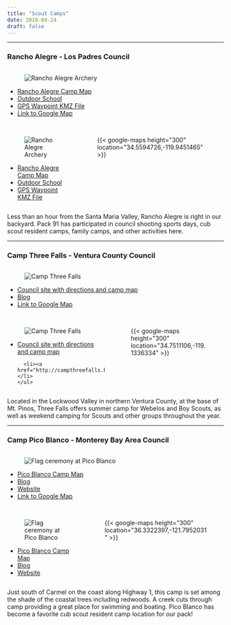 ```yaml
---
title: "Scout Camps"
date: 2018-04-24
draft: false
---
```


---

### Rancho Alegre - Los Padres Council

<div class="is-hidden-tablet">
<div class="columns">
  <div class="column">
    <figure>
      <img src="/img/RanchoAlegreArchery.jpg" alt="Rancho Alegre Archery">
    </figure>
    <ul>
      <li><a href="/files/2012RanchoAlegreMap.pdf">Rancho Alegre Camp Map</a></li>
      <li><a href="http://www.theoutdoorschool.org/">Outdoor School</a></li>
      <li><a href="/files/RanchoAlegre.kmz">GPS Waypoint KMZ File</a></li>
      <li><a href="https://goo.gl/maps/RSrm6FWdBbr">Link to Google Map</a></li>
    </ul>
    <br>
  </div>
  </div>
  </div>
  <div class="is-hidden-mobile">
  <div class="columns">
    <div class="column is-one-third">
      <figure>
        <img src="/img/RanchoAlegreArchery.jpg" alt="Rancho Alegre Archery">
      </figure>
      <ul>
        <li><a href="/files/2012RanchoAlegreMap.pdf">Rancho Alegre Camp Map</a></li>
        <li><a href="http://www.theoutdoorschool.org/">Outdoor School</a></li>
        <li><a href="/files/RanchoAlegre.kmz">GPS Waypoint KMZ File</a></li>
      </ul>
    </div>
    <div class="column is-two-thirds">
      <figure>
        {{< google-maps height="300" location="34.5594726,-119.9451465" >}}
      </figure>
    </div>
    </div>
    </div>

Less than an hour from the Santa Maria Valley, Rancho Alegre is right in our backyard. Pack 91 has participated in council shooting sports days, cub scout resident camps, family camps, and other activities here.

---

### Camp Three Falls - Ventura County Council

<div class="is-hidden-tablet">
<div class="columns is-mobile">
  <div class="column">
    <figure>
      <img src="/img/CampThreeFalls.jpg" alt="Camp Three Falls">
    </figure>
    <ul>
      <li><a href="http://www.vccbsa.org/Camping/Camp%20Three%20Falls">Council site with directions and camp map</a></li>
      <li><a href="http://campthreefalls.blogspot.com/">Blog</a></li>
      <li><a href="https://goo.gl/maps/fnWr7Zqya9y">Link to Google Map</a></li>
    </ul>
    <br>
  </div>
</div>
</div>
<div class="is-hidden-mobile">
<div class="columns is-mobile">
  <div class="column is-one-third">
    <figure>
      <img src="/img/CampThreeFalls.jpg" alt="Camp Three Falls">
    </figure>
    <ul>
      <li><a href="http://www.vccbsa.org/Camping/Camp%20Three%20Falls">Council site with directions and camp map</a></li>

      <li><a href="http://campthreefalls.blogspot.com/">Blog</a></li>
    </ul>
  </div>
  <div class="column is-two-thirds">
    <figure>
      {{< google-maps height="300" location="34.7511106,-119.1336334" >}}
    </figure>
  </div>
</div>
</div>

Located in the Lockwood Valley in northern Ventura County, at the base of Mt. Pinos, Three Falls offers summer camp for Webelos and Boy Scouts, as well as weekend camping for Scouts and other groups throughout the year.

 ---

### Camp Pico Blanco - Monterey Bay Area Council

<div class="is-hidden-tablet">
<div class="columns is-mobile">
  <div class="column">
    <figure>
      <img src="/img/PicoBlancoFlag.JPG" alt="Flag ceremony at Pico Blanco">
    </figure>
    <ul>
      <li><a href="/files/2012PicoBlancoMap.pdf">Pico Blanco Camp Map</a></li>
      <li><a href="http://picoblanco.blogspot.com/">Blog</a></li>
      <li><a href="http://camppicoblanco.org/pico/">Website</a></li>
      <li><a href="https://goo.gl/maps/uhZrawmN6vs">Link to Google Map</a></li>
    </ul>
    <br>
  </div>
</div>
</div>
<div class="is-hidden-mobile">
<div class="columns is-mobile">
  <div class="column is-one-third">
    <figure>
      <img src="/img/PicoBlancoFlag.JPG" alt="Flag ceremony at Pico Blanco">
    </figure>
    <ul>
      <li><a href="/files/2012PicoBlancoMap.pdf">Pico Blanco Camp Map</a></li>
      <li><a href="http://picoblanco.blogspot.com/">Blog</a></li>
      <li><a href="http://camppicoblanco.org/pico/">Website</a></li>
    </ul>
  </div>
  <div class="column is-two-thirds">
    <figure>
      {{< google-maps height="300" location="36.3322397,-121.7952031" >}}
    </figure>
  </div>
</div>
</div>

Just south of Carmel on the coast along Highway 1, this camp is set among the shade of the coastal trees including redwoods. A creek cuts through camp providing a great place for swimming and boating. Pico Blanco has become a favorite cub scout resident camp location for our pack!

